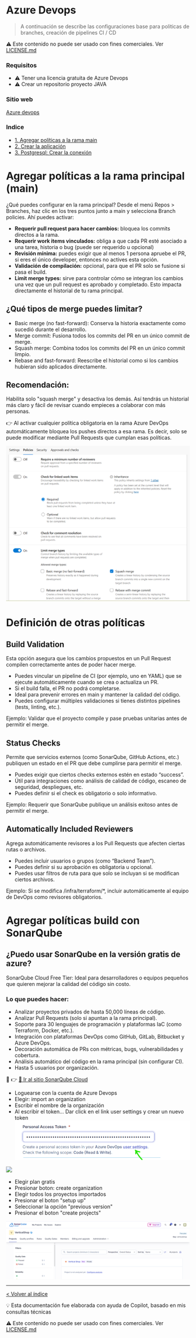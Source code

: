 # Azure Devops

> A continuación se describe las configuraciones base para politicas de branches, creación de pipelines CI / CD

⚠️ Este contenido no puede ser usado con fines comerciales. Ver [LICENSE.md](LICENSE.md)

### Requisitos

- ⚠️ Tener una licencia gratuita de Azure Devops
- ⚠️ Crear un repositorio proyecto JAVA

### Sitio web
[Azure devops](https://dev.azure.com/)

### Indice

* [1. Agregar políticas a la rama main](#id1)
* [2. Crear la aplicación](#id2)
* [3. Postgresql: Crear la conexión](#id3)

# <div id='id1'/>
# Agregar políticas a la rama principal (main)

¿Qué puedes configurar en la rama principal? Desde el menú Repos > Branches, haz clic en los tres puntos junto a main y selecciona Branch policies. Ahí puedes activar:
- **Requerir pull request para hacer cambios:** bloquea los commits directos a la rama.
- **Requerir work items vinculados:** obliga a que cada PR esté asociado a una tarea, historia o bug (puede ser requerido u opcional)
- **Revisión mínima:** puedes exigir que al menos 1 persona apruebe el PR, si eres el único developer, entonces no actives esta opción.
- **Validación de compilación:** opcional, para que el PR solo se fusione si pasa el build.
- **Limit merge types:** sirve para controlar cómo se integran los cambios una vez que un pull request es aprobado y completado. Esto impacta directamente el historial de tu rama principal.  

## ¿Qué tipos de merge puedes limitar?

- Basic merge (no fast-forward): Conserva la historia exactamente como sucedió durante el desarrollo.
- Merge commit: Fusiona todos los commits del PR en un único commit de merge.
- Squash merge: Combina todos los commits del PR en un único commit limpio.
- Rebase and fast-forward: Reescribe el historial como si los cambios hubieran sido aplicados directamente.

## Recomendación: 

Habilita solo "squash merge" y desactiva los demás. Así tendrás un historial más claro y fácil de revisar cuando empieces a colaborar con más personas.

👉 Al activar cualquier política obligatoria en la rama Azure DevOps automáticamente bloquea los pushes directos a esa rama. Es decir, solo se puede modificar mediante Pull Requests que cumplan esas políticas.

![](../img/modules/azure/1_policies_branch.png)

# <div id='id2'/>
# Definición de otras políticas

## Build Validation

Esta opción asegura que los cambios propuestos en un Pull Request compilen correctamente antes de poder hacer merge.
- Puedes vincular un pipeline de CI (por ejemplo, uno en YAML) que se ejecute automáticamente cuando se crea o actualiza un PR.
- Si el build falla, el PR no podrá completarse.
- Ideal para prevenir errores en main y mantener la calidad del código.
- Puedes configurar múltiples validaciones si tienes distintos pipelines (tests, linting, etc.).

Ejemplo: Validar que el proyecto compile y pase pruebas unitarias antes de permitir el merge.

## Status Checks

Permite que servicios externos (como SonarQube, GitHub Actions, etc.) publiquen un estado en el PR que debe cumplirse para permitir el merge.
- Puedes exigir que ciertos checks externos estén en estado “success”.
- Útil para integraciones como análisis de calidad de código, escaneo de seguridad, despliegues, etc.
- Puedes definir si el check es obligatorio o solo informativo.

Ejemplo: Requerir que SonarQube publique un análisis exitoso antes de permitir el merge.

## Automatically Included Reviewers

Agrega automáticamente revisores a los Pull Requests que afecten ciertas rutas o archivos.
- Puedes incluir usuarios o grupos (como “Backend Team”).
- Puedes definir si su aprobación es obligatoria u opcional.
- Puedes usar filtros de ruta para que solo se incluyan si se modifican ciertos archivos.

Ejemplo: Si se modifica /infra/terraform/*, incluir automáticamente al equipo de DevOps como revisores obligatorios.

# <div id='id3'/>
# Agregar políticas build con SonarQube

## ¿Puedo usar SonarQube en la versión gratis de azure?

SonarQube Cloud Free Tier: Ideal para desarrolladores o equipos pequeños que quieren mejorar la calidad del código sin costo.

### Lo que puedes hacer:
- Analizar proyectos privados de hasta 50,000 líneas de código.
- Analizar Pull Requests (solo si apuntan a la rama principal).
- Soporte para 30 lenguajes de programación y plataformas IaC (como Terraform, Docker, etc.).
- Integración con plataformas DevOps como GitHub, GitLab, Bitbucket y Azure DevOps.
- Decoración automática de PRs con métricas, bugs, vulnerabilidades y cobertura.
- Análisis automático del código en la rama principal (sin configurar CI).
- Hasta 5 usuarios por organización.

🔗 👉 [📘 Ir al sitio SonarQube Cloud](https://sonarcloud.io/login)

- Loguearse con la cuenta de Azure Devops
- Elegir: import an organization
- Escribir el nombre de la organización
- Al escribir el token... Dar click en el link user settings y crear un nuevo token
![](../img/modules/azure/1_sonar_qube_link_token_azure.png)

![](../img/modules/azure/1_sonar_qube_create_token_azure.png.png)
- Elegir plan gratis
- Presionar boton: create organization
- Elegir todos los proyectos importados
- Presionar el boton "setup up"
- Seleccionar la opción "previous version"
- Presionar el boton "create projects"

![](../img/modules/azure/1_sonar_qube_created_projects.png)









---

[< Volver al índice](README.md)

💡 Esta documentación fue elaborada con ayuda de Copilot, basado en mis consultas técnicas

⚠️ Este contenido no puede ser usado con fines comerciales. Ver [LICENSE.md](LICENSE.md)

